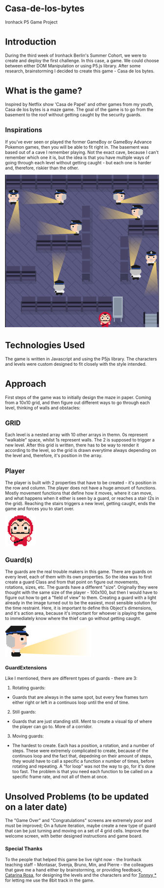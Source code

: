 # Casa-de-los-bytes

Ironhack P5 Game Project

# Introduction

During the third week of Ironhack Berlin's Summer Cohort, we were to create and deploy the first challenge. In this case, a game. We could choose between either DOM Manipulation or using P5.js library.
After some research, brainstorming I decided to create this game - Casa de los bytes.

# What is the game?

Inspired by Netflix show 'Casa de Papel' and other games from my youth, Casa de los bytes is a maze game.
The goal of the game is to go from the basement to the roof without getting caught by the security guards.

## Inspirations

If you've ever seen or played the former GameBoy or GameBoy Advance Pokemon games, then you will be able to fit right in. The basement was based out of a cave I remember playing. Not the exact cave, because I can't remember which one it is, but the idea is that you have multiple ways of going through each level without getting caught - but each one is harder and, therefore, riskier than the other.

![Example of the basement level](https://github.com/itstheandre/Casa-de-los-bytes/blob/master/assets/example/example.png)

# Technologies Used

The game is written in Javascript and using the P5js library. The characters and levels were custom designed to fit closely with the style intended.

# Approach

First steps of the game was to initially design the maze in paper. Coming from a 10x10 grid, and then figure out different ways to go through each level, thinking of walls and obstacles:

## GRID

Each level is a nested array with 10 other arrays in themn. 0s represent "walkable" space, whilst 1s represent walls. The 2 is supposed to trigger a new level. After this grid is written, there has to be way to render it according to the level, so the grid is drawn everytime always depending on the level and, therefore, it's position in the array.

## Player

The player is built with 2 properties that have to be created - it's position in the row and column. The player does not have a huge amount of functions. Mostly movement functions that define how it moves, where it can move, and what happens when it either is seen by a guard, or reaches a stair (2s in the grid). Reaching the stairs triggers a new level, getting caught, ends the game and forces you to start over.

![example of Player](https://github.com/itstheandre/Casa-de-los-bytes/blob/master/assets/characters/thief-still-front.png)

## Guard(s)

The guards are the real trouble makers in this game. There are guards on every level, each of them with its own properties. So the idea was to first create a guard Class and from that point on figure out movements, rotations, sizes, etc.
The guards have a different "size". Originally they were thought with the same size of the player - 100x100, but then I would have to figure out how to get a "field of view" to them. Creating a guard with a light already in the image turned out to be the easiest, most sensible solution for the time restraint.
Here, it is important to define this Object's dimensions, and it's action area, because it's important for whoever is playing the game to immediately know where the thief can go without getting caught.

![example of Guard](https://github.com/itstheandre/Casa-de-los-bytes/blob/master/assets/characters/light_guard/guard-right-light.png)

### GuardExtensions

Like I mentioned, there are different types of guards - there are 3:

1. Rotating guards:

- Guards that are always in the same spot, but every few frames turn either right or left in a continuos loop until the end of time.

2. Still guards:

- Guards that are just standing still. Ment to create a visual tip of where the player can go to. More of a corridor.

3. Moving guards:

- The hardest to create. Each has a position, a rotation, and a number of steps. These were extremely complicated to create, because of the continuos loop and the fact that, depedning on their amount of steps, they would have to call a specific a function _x_ number of times, before rotating and repeating. A "for loop" was not the way to go, for it's done too fast. The problem is that you need each function to be called on a specific frame rate, and not all of them at once.

# Unsolved Problems (to be updated on a later date)

The "Game Over" and "Congratulations" screens are extremely poor and must be improved;
On a future iteration, maybe create a new type of guard that can be just turning and moving on a set of 4 grid cells.
Improve the welcome screen, with better designed instructions and game board.

### Special Thanks

To the people that helped this game be live right now - the Ironhack teaching staff - Montasar, Svenja, Bruno, Min, and Pierre - the colleagues that gave me a hand either by brainstorming, or providing feedback, [Catarina Rosa](https://catarinarosa.co), for designing the levels and the characters and for [Tonnyy \*](https://www.youtube.com/channel/UCfKFtytQgZWBVNs4Q1Y9gFw) for letting me use the 8bit track in the game.
